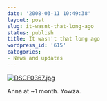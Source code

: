 ```yaml
---
date: '2008-03-11 10:49:38'
layout: post
slug: it-wasnt-that-long-ago
status: publish
title: It wasn't that long ago
wordpress_id: '615'
categories:
- News and updates
---
```


[![DSCF0367.jpg](http://www.phfactor.net/wp/wp-photos/thumb.20080311-104938-1.jpg)](http://www.phfactor.net/wp/wp-photos/20080311-104938-1.jpg)


Anna at ~1 month. Yowza.




